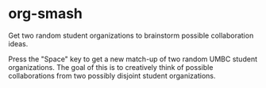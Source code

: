 # org-smash
Get two random student organizations to brainstorm possible collaboration ideas.

Press the "Space" key to get a new match-up of two random UMBC student organizations. The goal of this is to creatively think of possible collaborations from two possibly disjoint student organizations.
